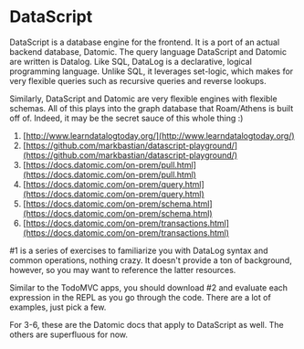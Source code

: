 # DataScript

DataScript is a database engine for the frontend. It is a port of an actual backend database, Datomic. The query language DataScript and Datomic are written is Datalog. Like SQL, DataLog is a declarative, logical programming language. Unlike SQL, it leverages set-logic, which makes for very flexible queries such as recursive queries and reverse lookups.

Similarly, DataScript and Datomic are very flexible engines with flexible schemas. All of this plays into the graph database that Roam/Athens is built off of. Indeed, it may be the secret sauce of this whole thing :)

1. [http://www.learndatalogtoday.org/](http://www.learndatalogtoday.org/)
2. [https://github.com/markbastian/datascript-playground/](https://github.com/markbastian/datascript-playground/)
3. [https://docs.datomic.com/on-prem/pull.html](https://docs.datomic.com/on-prem/pull.html)
4. [https://docs.datomic.com/on-prem/query.html](https://docs.datomic.com/on-prem/query.html)
5. [https://docs.datomic.com/on-prem/schema.html](https://docs.datomic.com/on-prem/schema.html)
6. [https://docs.datomic.com/on-prem/transactions.html](https://docs.datomic.com/on-prem/transactions.html)

\#1 is a series of exercises to familiarize you with DataLog syntax and common operations, nothing crazy. It doesn't provide a ton of background, however, so you may want to reference the latter resources.

Similar to the TodoMVC apps, you should download #2 and evaluate each expression in the REPL as you go through the code. There are a lot of examples, just pick a few.

For 3-6, these are the Datomic docs that apply to DataScript as well. The others are superfluous for now.

